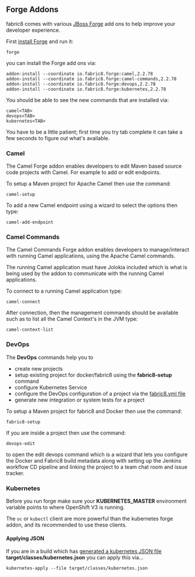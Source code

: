 ## Forge Addons

fabric8 comes with various [JBoss Forge](http://forge.jboss.org/) add ons to help improve your developer experience.

First [install Forge](http://forge.jboss.org/download) and run it:

    forge

you can install the Forge add ons via:

    addon-install --coordinate io.fabric8.forge:camel,2.2.78
    addon-install --coordinate io.fabric8.forge:camel-commands,2.2.78
    addon-install --coordinate io.fabric8.forge:devops,2.2.78
    addon-install --coordinate io.fabric8.forge:kubernetes,2.2.78

You should be able to see the new commands that are installed via:

    camel<TAB>
    devops<TAB>
    kubernetes<TAB>

You have to be a little patient; first time you try tab complete it can take a few seconds to figure out what's available.


### Camel

The Camel Forge addon enables developers to edit Maven based source code projects with Camel. For example to add or edit endpoints.

To setup a Maven project for Apache Camel then use the command:

    camel-setup

To add a new Camel endpoint using a wizard to select the options then type:

    camel-add-endpoint

### Camel Commands

The Camel Commands Forge addon enables developers to manage/interact with running Camel applications, using the Apache Camel commands.

The running Camel application must have Jolokia included which is what is being used by the addon to communicate with the running Camel applications.

To connect to a running Camel application type:

    camel-connect

After connection, then the management commands should be available such as to list all the Camel Context's in the JVM type:

    camel-context-list
    

### DevOps

The **DevOps** commands help you to 

* create new projects
* setup existing project for docker/fabric8 using the **fabric8-setup** command
* configure Kubernetes Service
* configure the DevOps configuration of a project via the [fabric8.yml file](fabric8YmlFile.html)
* generate new integration or system tests for a project


To setup a Maven project for fabric8 and Docker then use the command:

    fabric8-setup

If you are inside a project then use the command:

    devops-edit
    
to open the edit devops command which is a wizard that lets you configure the Docker and Fabric8 build metadata along with setting up the Jenkins workflow CD pipeline and linking the project to a team chat room and issue tracker.
    
### Kubernetes

Before you run forge make sure your **KUBERNETES_MASTER** environment variable points to where OpenShift V3 is running.

The `oc` or `kubectl` client are more powerful than the kubernetes forge addon, and its recommended to use these clients.

#### Applying JSON

If you are in a build which has [generated a kubernetes JSON file](mavenPlugin.html#generating-the-json) **target/classes/kubernetes.json** you can apply this via...

    kubernetes-apply --file target/classes/kubernetes.json

